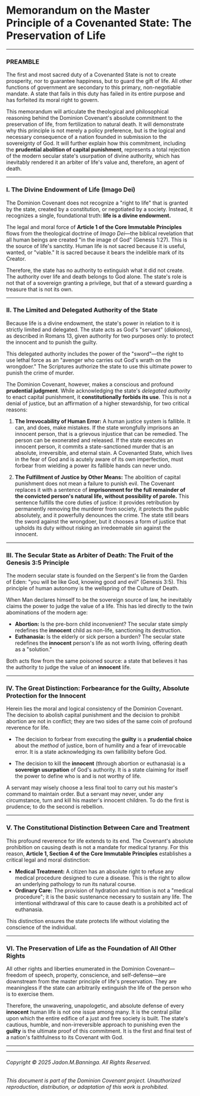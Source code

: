 # Memorandum on the Master Principle of a Covenanted State: The Preservation of Life

---

### PREAMBLE

The first and most sacred duty of a Covenanted State is not to create prosperity, nor to guarantee happiness, but to guard the gift of life. All other functions of government are secondary to this primary, non-negotiable mandate. A state that fails in this duty has failed in its entire purpose and has forfeited its moral right to govern.

This memorandum will articulate the theological and philosophical reasoning behind the Dominion Covenant's absolute commitment to the preservation of life, from fertilization to natural death. It will demonstrate why this principle is not merely a policy preference, but is the logical and necessary consequence of a nation founded in submission to the sovereignty of God. It will further explain how this commitment, including the **prudential abolition of capital punishment**, represents a total rejection of the modern secular state's usurpation of divine authority, which has inevitably rendered it an arbiter of life's value and, therefore, an agent of death.

---

### I. The Divine Endowment of Life (Imago Dei)

The Dominion Covenant does not recognize a "right to life" that is granted by the state, created by a constitution, or negotiated by a society. Instead, it recognizes a single, foundational truth: **life is a divine endowment.**

The legal and moral force of **Article 1 of the Core Immutable Principles** flows from the theological doctrine of *Imago Dei*—the biblical revelation that all human beings are created "in the image of God" (Genesis 1:27). This is the source of life's sanctity. Human life is not sacred because it is useful, wanted, or "viable." It is sacred because it bears the indelible mark of its Creator.

Therefore, the state has no authority to extinguish what it did not create. The authority over life and death belongs to God alone. The state's role is not that of a sovereign granting a privilege, but that of a steward guarding a treasure that is not its own.

---

### II. The Limited and Delegated Authority of the State

Because life is a divine endowment, the state's power in relation to it is strictly limited and delegated. The state acts as God's "servant" (*diakonos*), as described in Romans 13, given authority for two purposes only: to protect the innocent and to punish the guilty.

This delegated authority includes the power of the "sword"—the right to use lethal force as an "avenger who carries out God's wrath on the wrongdoer." The Scriptures authorize the state to use this ultimate power to punish the crime of murder.

The Dominion Covenant, however, makes a conscious and profound **prudential judgment**. While acknowledging the state's *delegated authority* to enact capital punishment, it **constitutionally forbids its use**. This is not a denial of justice, but an affirmation of a higher stewardship, for two critical reasons:

1.  **The Irrevocability of Human Error:** A human justice system is fallible. It can, and does, make mistakes. If the state wrongfully imprisons an innocent person, that is a grievous injustice that can be remedied. The person can be exonerated and released. If the state executes an innocent person, it commits a state-sanctioned murder that is an absolute, irreversible, and eternal stain. A Covenanted State, which lives in the fear of God and is acutely aware of its own imperfection, must forbear from wielding a power its fallible hands can never undo.

2.  **The Fulfillment of Justice by Other Means:** The abolition of capital punishment does not mean a failure to punish evil. The Covenant replaces it with a sentence of **imprisonment for the full remainder of the convicted person's natural life, without possibility of parole.** This sentence fulfills the core duties of justice: it provides retribution by permanently removing the murderer from society, it protects the public absolutely, and it powerfully denounces the crime. The state still bears the sword against the wrongdoer, but it chooses a form of justice that upholds its duty without risking an irredeemable sin against the innocent.

---

### III. The Secular State as Arbiter of Death: The Fruit of the Genesis 3:5 Principle

The modern secular state is founded on the Serpent's lie from the Garden of Eden: "you will be like God, knowing good and evil" (Genesis 3:5). This principle of human autonomy is the wellspring of the Culture of Death.

When Man declares himself to be the sovereign source of law, he inevitably claims the power to judge the value of a life. This has led directly to the twin abominations of the modern age:

*   **Abortion:** Is the pre-born child inconvenient? The secular state simply redefines the **innocent** child as non-life, sanctioning its destruction.
*   **Euthanasia:** Is the elderly or sick person a burden? The secular state redefines the **innocent** person's life as not worth living, offering death as a "solution."

Both acts flow from the same poisoned source: a state that believes it has the authority to judge the value of an **innocent** life.

---

### IV. The Great Distinction: Forbearance for the Guilty, Absolute Protection for the Innocent

Herein lies the moral and logical consistency of the Dominion Covenant. The decision to abolish capital punishment and the decision to prohibit abortion are not in conflict; they are two sides of the same coin of profound reverence for life.

*   The decision to forbear from executing the **guilty** is a **prudential choice** about the *method* of justice, born of humility and a fear of irrevocable error. It is a state acknowledging its own fallibility before God.

*   The decision to kill the **innocent** (through abortion or euthanasia) is a **sovereign usurpation** of God's authority. It is a state claiming for itself the power to define who is and is not worthy of life.

A servant may wisely choose a less final tool to carry out his master's command to maintain order. But a servant may never, under any circumstance, turn and kill his master's innocent children. To do the first is prudence; to do the second is rebellion.

---

### V. The Constitutional Distinction Between Care and Treatment

This profound reverence for life extends to its end. The Covenant's absolute prohibition on causing death is not a mandate for medical tyranny. For this reason, **Article 1, Section 4 of the Core Immutable Principles** establishes a critical legal and moral distinction:

*   **Medical Treatment:** A citizen has an absolute right to refuse any medical procedure designed to cure a disease. This is the right to allow an underlying pathology to run its natural course.
*   **Ordinary Care:** The provision of hydration and nutrition is not a "medical procedure"; it is the basic sustenance necessary to sustain any life. The intentional withdrawal of this care to cause death is a prohibited act of euthanasia.

This distinction ensures the state protects life without violating the conscience of the individual.

---

### VI. The Preservation of Life as the Foundation of All Other Rights

All other rights and liberties enumerated in the Dominion Covenant—freedom of speech, property, conscience, and self-defense—are downstream from the master principle of life's preservation. They are meaningless if the state can arbitrarily extinguish the life of the person who is to exercise them.

Therefore, the unwavering, unapologetic, and absolute defense of every **innocent** human life is not one issue among many. It is the central pillar upon which the entire edifice of a just and free society is built. The state's cautious, humble, and non-irreversible approach to punishing even the **guilty** is the ultimate proof of this commitment. It is the first and final test of a nation's faithfulness to its Covenant with God.

---
---
###### Copyright © 2025 Jadon.M.Banninga. All Rights Reserved.

###### This document is part of the Dominion Covenant project. Unauthorized reproduction, distribution, or adaptation of this work is prohibited.